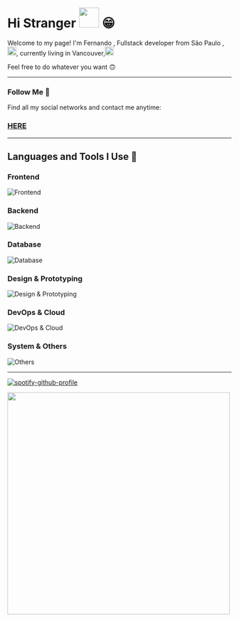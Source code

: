 <h1>Hi Stranger  <img src="https://tenor.com/view/hi-gif-23520343.gif" width="45"/> 😁</h1>
<div>
  <p>Welcome to my page!
I'm Fernando , Fullstack developer from  São Paulo ,<img src="https://cdn-icons-png.flaticon.com/512/197/197386.png" width="20"/>, currently living in Vancouver,<img src="https://cdn-icons-png.flaticon.com/512/197/197430.png" width="20" <p/>
  <p>Feel free to do whatever you want 🙃</p>
</div>
<hr>
<div>
  <h3>Follow Me 🚀</h3>
  <p>Find all my social networks and contact me anytime:</p>
  <h3><a href="https://beacons.ai/fernandodaumichen">HERE</a></h3>
</div>
<hr>
<div>
 <h2>Languages and Tools I Use 🔧</h2>
  <h3>Frontend</h3>
  <p>
    <img src="https://skillicons.dev/icons?i=html,css,tailwind,react,nextjs,bootstrap,mui" alt="Frontend"/>
  </p>
  <h3>Backend</h3>
  <p>
    <img src="https://skillicons.dev/icons?i=nodejs,php,cs,express,ts" alt="Backend"/>
  </p>
  <h3>Database</h3>
  <p>
    <img src="https://skillicons.dev/icons?i=mysql,postgres,sqlite,prisma" alt="Database"/>
  </p>
  <h3>Design & Prototyping</h3>
  <p>
    <img src="https://skillicons.dev/icons?i=figma" alt="Design & Prototyping"/>
  </p>
  <h3>DevOps & Cloud</h3>
  <p>
    <img src="https://skillicons.dev/icons?i=docker,googlecloud,netlify,vercel" alt="DevOps & Cloud"/>
  </p>
  <h3>System & Others</h3>
  <p>
    <img src="https://skillicons.dev/icons?i=git,github,apple,vscode,bun,discord,obsidian,notion" alt="Others"/>
  </p>
</div>
<hr>

[![spotify-github-profile](https://spotify-github-profile.vercel.app/api/view?uid=fernando.daumichen&cover_image=true&theme=default&show_offline=false&background_color=32728c&interchange=false&bar_color=53b14f&bar_color_cover=true)](https://github.com/kittinan/spotify-github-profile)


<img src="https://tenor.com/view/sleep-lazy-tired-funny-terrorcore-gif-8925620.gif" width="500"/> 
